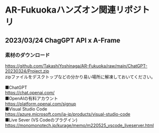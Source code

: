 # AR-Fukuokaハンズオン関連リポジトリ
## 2023/03/24 ChagGPT API x A-Frame
### 素材のダウンロード
https://github.com/TakashiYoshinaga/AR-Fukuoka/raw/main/ChatGPT-20230324/Project.zip
<br>
zipファイルをデスクトップなどの分かり易い場所に解凍しておいてください。
<br><br>
■ChatGPT<br>
https://chat.openai.com/
<br>
■OpenAIの有料アカウント<br>
https://platform.openai.com/signup
<br>
■Visual Studio Code<br>
https://azure.microsoft.com/ja-jp/products/visual-studio-code
<br>
■Live Sever (VS Codeのプラグイン)<br>
https://monomonotech.jp/kurage/memo/m220525_vscode_liveserver.html
<br>
<br>
<br>
